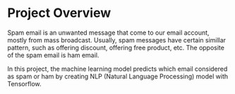 # Project Overview

Spam email is an unwanted message that come to our email account, mostly from mass broadcast. Usually, spam messages have certain simillar pattern, such as offering discount, offering free product, etc. The opposite of the spam email is ham email. 

In this project, the machine learning model predicts which email considered as spam or ham by creating NLP (Natural Language Processing) model with Tensorflow.
